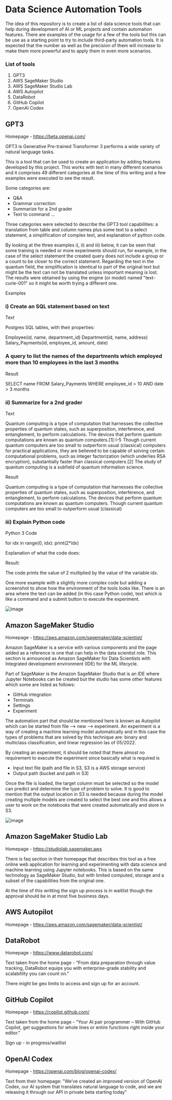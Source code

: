# Data Science Automation Tools

The idea of this repository is to create a list of data science tools that can help during development of AI or ML projects and contain automation features. There are examples of the usage for a few of the tools but this can be use as a starting point to try to include third-party automation tools.  It is expected that the number as well as the precision of them will increase to make them more powerful and to apply them in even more scenarios.

### List of tools

1. GPT3
2. AWS SageMaker Studio
3. AWS SageMaker Studio Lab
4. AWS Autopilot
5. DataRobot
6. GitHub Copilot
7. OpenAI Codex

## GPT3
Homepage - https://beta.openai.com/

GPT3 is Generative Pre-trained Transformer 3 performs a wide variety of natural language tasks.

This is a tool that can be used to create an application by adding features developed by this project.  This works with text in many different scenarios and it comprises 49 different categories at the time of this writing and a few examples were executed to see the result.

Some categories are:

- Q&A
- Grammar correction
- Summarize for a 2nd grader
- Text to command ...

Three categories were selected to describe the GPT3 tool capabilities: a translation from table and column names plus some text to a select statement, a simplification of complex text, and explanation of python code.  

By looking at the three examples i), ii) and iii) below, it can be seen that some training is needed or more experiments should run, for example, in the case of the select statement the created query does not include a group or a count to be closer to the correct statement.  Regarding the text in the quantum field, the simplification is identical to part of the original text but might be the text can not be translated unless important meaning is lost. The results were obtained by using the engine (or model) named "text-curie-001" so it might be worth trying a different one.

Examples
### i) Create an SQL statement based on text
Text

Postgres SQL tables, with their properties: 

Employee(id, name, department_id) 
Department(id, name, address) 
Salary_Payments(id, employee_id, amount, date) 

### A query to list the names of the departments which employed more than 10 employees in the last 3 months 

Result

SELECT name FROM Salary_Payments WHERE employee_id > 10 AND date > 3 months

### ii) Summarize for a 2nd grader

Text

Quantum computing is a type of computation that harnesses the collective properties of quantum states, such as superposition, interference, and entanglement, to perform calculations. The devices that perform quantum computations are known as quantum computers.[1]: I-5  Though current quantum computers are too small to outperform usual (classical) computers for practical applications, they are believed to be capable of solving certain computational problems, such as integer factorization (which underlies RSA encryption), substantially faster than classical computers.[2] The study of quantum computing is a subfield of quantum information science. 

Result

Quantum computing is a type of computation that harnesses the collective properties of quantum states, such as superposition, interference, and entanglement, to perform calculations. The devices that perform quantum computations are known as quantum computers. Though current quantum computers are too small to outperform usual (classical)

### iii) Explain Python code

Python 3 Code

for idx in range(0, idx):
    print(2*idx)

Explanation of what the code does:

Result:

The code prints the value of 2 multiplied by the value of the variable idx.

One more example with a slightly more complex code but adding a screenshot to show how the environment of the tools looks like.  There is an area where the text can be added (in this case Python code), text which is like a command and a submit button to execute the experiment.

![image](https://user-images.githubusercontent.com/98497219/169658105-65e94ddc-69c6-4e7a-8714-f9b24a26931e.png)


## Amazon SageMaker Studio
Homepage - https://aws.amazon.com/sagemaker/data-scientist/

Amazon SageMaker is a service with various components and the page added as a reference is one that can help in the data scientist role. This section is announced as Amazon SageMaker for Data Scientists with Integrated development environment (IDE) for the ML lifecycle.

Part of SageMaker is the Amazon SageMaker Studio that is an IDE where Jupyter Notebooks can be created but the studio has some other features which some are listed as follows:

- GitHub integration
- Terminals
- Settings
- Experiment

The automation part that should be mentioned here is known as Autopilot which can be started from file --> new --> experiment.  An experiment is a way of creating a machine learning model automatically and in this case the types of problems that are solved by this technique are: binary and multiclass classification, and linear regression las of 05/2022.  

By creating an experiment, it should be noted that there almost no requirement to execute the experiment since basically what is required is

- Input text file (path and file in S3, S3 is a AWS storage service)
- Output path (bucket and path in S3)

Once the file is loaded, the target column must be selected so the model can predict and determine the type of problem to solve. It is good to mention that the output location in S3 is needed because during the model creating multiple models are created to select the best one and this allows a user to work on the notebooks that were created automatically and store in S3.

![image](https://user-images.githubusercontent.com/98497219/169663072-11f90641-8d94-4c14-9180-62f440f95d3c.png)


## Amazon SageMaker Studio Lab
Homepage - https://studiolab.sagemaker.aws

There is faq section in their homepage that describes this tool as a free online web application for learning and experimenting with data science and machine learning using Jupyter notebooks.  This is based on the same technology as SageMaker Studio, but with limited computed, storage and a subset of the capabilities from the original one.

At the time of this writting the sign up process is in waitlist though the approval should be in at most five business days.

## AWS Autopilot
Homepage - https://aws.amazon.com/sagemaker/data-scientist/

## DataRobot
Homepage - https://www.datarobot.com/

Text taken from the home page - "From data preparation through value tracking, DataRobot equips you with enterprise-grade stability and scalabitlity you can count on."

There might be geo limits to access and sign up for an account.

## GitHub Copilot
Homepage - https://copilot.github.com/

Text taken from the home page - "Your AI pair programmer – With GitHub Copilot, get suggestions for whole lines or entire functions right inside your editor."

Sign up - in progress/waitlist

## OpenAI Codex

Homepage - https://openai.com/blog/openai-codex/

Text from their homepage: "We’ve created an improved version of OpenAI Codex, our AI system that translates natural language to code, and we are releasing it through our API in private beta starting today"






